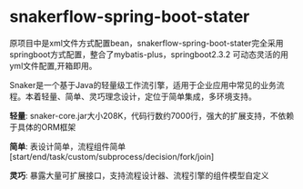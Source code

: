 # snakerflow-spring-boot-stater

原项目中是xml文件方式配置bean，snakerflow-spring-boot-stater完全采用springboot方式配置，整合了mybatis-plus，springboot2.3.2
可动态灵活的用yml文件配置,开箱即用。

Snaker是一个基于Java的轻量级工作流引擎，适用于企业应用中常见的业务流程。本着轻量、简单、灵巧理念设计，定位于简单集成，多环境支持。

**轻量**: snaker-core.jar大小208K，代码行数约7000行，强大的扩展支持，不依赖于具体的ORM框架

**简单**: 表设计简单，流程组件简单[start/end/task/custom/subprocess/decision/fork/join]

**灵巧**: 暴露大量可扩展接口，支持流程设计器、流程引擎的组件模型自定义



